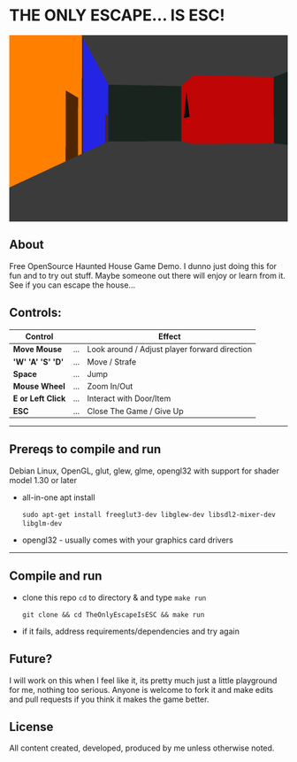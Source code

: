 # THE ONLY ESCAPE... IS ESC!

<img src="screenshot.png" height="337px" width="600px" align="center">

## About

Free OpenSource Haunted House Game Demo. I dunno just doing this for fun and to try out stuff. Maybe someone out there will enjoy or learn from it. See if you can escape the house...

## Controls:

| Control | | Effect |
| --- | --- | --- |
| **Move Mouse** | ... | Look around / Adjust player forward direction |
| **'W' 'A' 'S' 'D'** | ... | Move / Strafe |
| **Space** | ... | Jump |
| **Mouse Wheel** | ... |  Zoom In/Out |
| **E or Left Click** | ... | Interact with Door/Item |
| **ESC** | ... | Close The Game / Give Up |

---

## Prereqs to compile and run

Debian Linux, OpenGL, glut, glew, glme, opengl32 with support for shader model 1.30 or later

* all-in-one apt install

      sudo apt-get install freeglut3-dev libglew-dev libsdl2-mixer-dev libglm-dev

* opengl32 - usually comes with your graphics card drivers

---

## Compile and run

* clone this repo `cd` to directory & and type `make run`

      git clone && cd TheOnlyEscapeIsESC && make run

* if it fails, address requirements/dependencies and try again

## Future?

I will work on this when I feel like it, its pretty much just a little playground for me, nothing too serious. Anyone is welcome to fork it and make edits and pull requests if you think it makes the game better.

## License

All content created, developed, produced by me unless otherwise noted.

